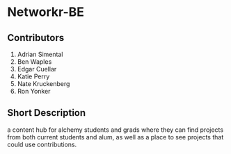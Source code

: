 # Networkr-BE

## Contributors
1. Adrian Simental
1. Ben Waples
1. Edgar Cuellar
1. Katie Perry
1. Nate Kruckenberg
1. Ron Yonker

## Short Description
a content hub for alchemy students and grads where they can find projects from both current students and alum, as well as a place to see projects that could use contributions.